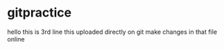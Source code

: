 # gitpractice
hello 
this is 3rd line 
this uploaded directly on git 
make changes in that file online
